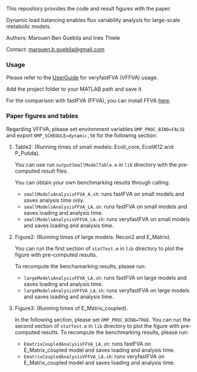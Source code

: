 This repository provides the code and result figures with the paper:

Dynamic load balancing enables flux variability analysis for large-scale metabolic models.

Authors: Marouen Ben Guebila and Ines Thiele

Contact: marouen.b.guebila@gmail.com

### Usage
Please refer to the [UserGuide](UserGuide.md) for veryfastFVA (VFFVA) usage.

Add the project folder to your MATLAB path and save it.

For the comparison with fastFVA (FFVA), you can install FFVA [here](http://wwwen.uni.lu/lcsb/research/mol_systems_physiology/fastfva).

### Paper figures and tables
Regarding VFFVA, please set environment variables `OMP_PROC_BIND=FALSE` and export `OMP_SCHEDULE=dynamic,50` for the following section:

1. Table2: (Running times of small models: Ecoli_core, EcoliK12 and P_Putida).

	You can use run `outputSmallModelTable.m` in `lib` directory with the pre-computed result files.

	You can obtain your own benchmarking results through calling:
	- `smallModelsAnalysisFFVA_A.sh`: runs fastFVA on small models and saves analysis time only.
	- `smallModelsAnalysisFFVA_LA.sh`: runs fastFVA on small models and saves loading and analysis time.
	- `smallModelsAnalysisVFFVA_LA.sh`: runs veryfastFVA on small models and saves loading and analysis time.

2. Figure2: (Running times of large models: Recon2 and E_Matrix).

	You can run the first section of `statTest.m` in `lib` directory to plot the figure with pre-computed results.

	To recompute the benchamarking results, please run:
	- `largeModelsAnalysisFFVA_LA.sh`: runs fastFVA on large models and saves loading and analysis time.
	- `largeModelsAnalysisVFFVA_LA.sh`: runs veryfastFVA on large models and saves loading and analysis time.

3. Figure3: (Running times of E_Matrix_coupled).

	In the following section, please set `OMP_PROC_BIND=TRUE`.
	You can run the second section of `statTest.m` in `lib` directory to plot the figure with pre-computed results.
	To recompute the benchmarking results, please run:
	- `EmatrixCoupledAnalysisFFVA_LA.sh`: runs fastFVA on E_Matrix_coupled model and saves loading and analysis time.
	- `EmatrixCoupledAnalysisVFFVA_LA.sh`: runs veryfastFVA on E_Matrix_coupled model and saves loading and analysis time.
